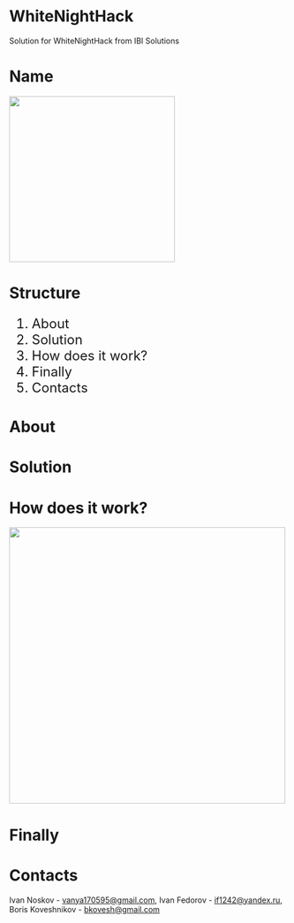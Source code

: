 # WhiteNightHack
Solution for WhiteNightHack from IBI Solutions
# Name

<img src=".png" width="300px">

# Structure

<ol type="1" style="font-size: x-large;">
<li> About
<li> Solution
<li> How does it work?
<li> Finally
<li> Contacts
</ol>

# About



# Solution


# How does it work? 

<img src=".jpg" width="500px">


# Finally


# Contacts

Ivan Noskov - vanya170595@gmail.com,
Ivan Fedorov - if1242@yandex.ru,
Boris Koveshnikov - bkovesh@gmail.com
